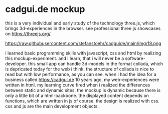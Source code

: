 # cadgui.de mockup

this is a very individual and early study of the technology three.js, which brings 3d-experiences in the browser. see professional three.js showcases on https://threejs.org/.

https://raw.githubusercontent.com/stefanstoehr/cadguide/main/img/18.png

i learned basic programming skills with javascript, css and html by realizing this mockup-experiment. and i learn, that i will never be a software-developer. this small app can handle 3d-models in the format collada, which is depricated today for the web i think. the structure of collada is nice to read but with low performance, as you can see. when i had the idea for a business called https://cadgui.de 10 years ago, my web-experiences were written in html. my learning curve fired when i realized the differences between static and dynamic sites. the mockup is dynamic because there is only a little bit of a html-backbone. the displayed content depends on functions, which are written in js of course. the design is realized with css. css and js are the main development objects.    

